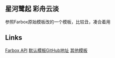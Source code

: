 
星河鹭起 彩舟云淡
----------------

参照Farbox原始模板改的一个模板，比较丑，凑合着用

Links
-----

[Farbox API](http://api.farbox.com/?lang=zh_cn)
[默认模板GitHub地址](https://github.com/BuildFarBox/default-template)
[其他模板](https://github.com/BuildFarBox/templates/tree/master/template_packages)

